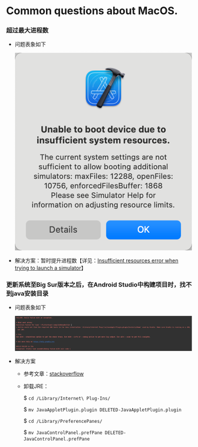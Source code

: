 # Common questions about MacOS.
### 超过最大进程数

* 问题表象如下

  ![cq 1](https://raw.githubusercontent.com/chan132/summary/main/images/mac/img_cq_1.png)

* 解决方案：暂时提升进程数【详见：[Insufficient resources error when trying to launch a simulator](https://help.apple.com/simulator/mac/9.0/index.html#/dev8a5f2aa4e)】



### 更新系统至Big Sur版本之后，在Android Studio中构建项目时，找不到java安装目录

* 问题表象如下

  ![cq 2](https://raw.githubusercontent.com/chan132/summary/main/images/mac/img_cq_2.png)

* 解决方案

  * 参考文章：[stackoverflow](https://stackoverflow.com/questions/55286542/kotlin-could-not-find-the-required-jdk-tools-in-the-java-installation)

  * 卸载JRE：

    $ `cd /Library/Internet\ Plug-Ins/`

    $ `mv JavaAppletPlugin.plugin DELETED-JavaAppletPlugin.plugin`

    $ `cd /Library/PreferencePanes/`

    $ `mv JavaControlPanel.prefPane DELETED-JavaControlPanel.prefPane`





